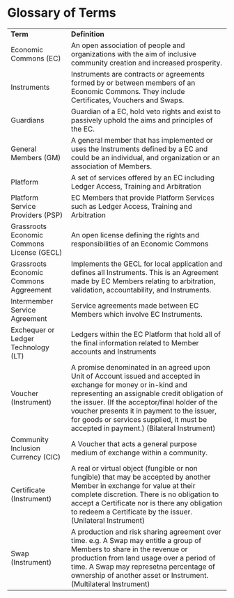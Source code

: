 # Glossary of Terms

<table>
  <tr>
   <td><strong>Term </strong>
   </td>
   <td><strong>Definition</strong>
   </td>
  </tr>
  <tr>
   <td>Economic Commons (EC)
   </td>
   <td>An open association of people and organizations with the aim of inclusive community creation and increased prosperity. 
   </td>
  </tr>
  <tr>
   <td>Instruments
   </td>
   <td>Instruments are contracts or agreements formed by or between members of an Economic Commons. They include Certificates, Vouchers and Swaps.
   </td>
  </tr>
  <td>Guardians 
   </td>
   <td>Guardian of a EC, hold veto rights and exist to passively uphold the aims and principles of the EC.
   </td>
  </tr>
  <tr>
   <td>General Members (GM)
   </td>
   <td>A general member that has implemented or uses the Instruments defined by a EC and could be an individual, and organization or an association of Members.
   </td>
  </tr>
  <tr>
   <td>Platform
   </td>
   <td>A set of services offered by an EC including Ledger Access, Training and Arbitration
   </td>
  </tr>
  <tr>
   <td>Platform Service Providers (PSP)
   </td>
   <td>EC Members that provide Platform Services such as Ledger Access, Training and Arbitration
   </td>
  </tr>
  <tr>
   <td>Grassroots Economic Commons License (GECL)
   </td>
   <td>An open license defining the rights and responsibilities of an Economic Commons
   </td>
  </tr>
  <tr>
   <td>Grassroots Economic Commons Aggreement
   </td>
   <td>Implements the GECL for local application and defines all Instruments. This is an Agreement made by EC Members relating to arbitration, validation, accountability, and Instruments.
   </td>
  </tr>
  <tr>
   <td>Intermember Service Agreement 
   </td>
   <td>Service agreements made between EC Members which involve EC Instruments.
   </td>
  </tr>
  <tr>
   <td>Exchequer or Ledger Technology (LT)
   </td>
   <td>Ledgers within the EC Platform that hold all of the final information related to Member accounts and Instruments
   </td>
  </tr>
  <tr>
   <td>Voucher (Instrument)
   </td>
   <td>A promise denominated in an agreed upon Unit of Account issued and accepted in exchange for money or in-kind and representing an assignable credit obligation of the issuer. (If the acceptor/final holder of the voucher presents it in payment to the issuer, for goods or services supplied, it must be accepted in payment.) (Bilateral Instrument)
   </td>
  </tr>
  <tr>
   <td>Community Inclusion Currency (CIC)
   </td>
   <td>A Voucher that acts a general purpose medium of exchange within a community.
   </td>
  </tr>
  <tr>
   <td>Certificate (Instrument)
   </td>
   <td>A real or virtual object (fungible or non fungible) that may be accepted by another Member in exchange for value at their complete discretion. There is no obligation to accept a Certificate nor is there any obligation to redeem a Certificate by the issuer. (Unilateral Instrument)
   </td>
  </tr>
  <tr>
   <td>Swap (Instrument)
   </td>
   <td>A production and risk sharing agreement over time. e.g. A Swap may entitle a group of Members to share in the revenue or production from land usage over a period of time. A Swap may represetna  percentage of ownership of another asset or Instrument. (Multilateral Instrument)
   </td>
  </tr>
</table>
